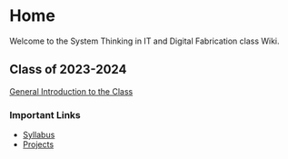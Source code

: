 # Home
Welcome to the System Thinking in IT and Digital Fabrication class Wiki.

## Class of 2023-2024
[General Introduction to the Class](./2023-2024_Home.md)

### Important Links
- [Syllabus](./Syllabus-2023-2024.md)
- [Projects](./Projects.mdProjects.md)